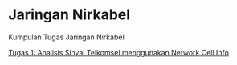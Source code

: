# Jaringan Nirkabel

Kumpulan Tugas Jaringan Nirkabel

[Tugas 1: Analisis Sinyal Telkomsel menggunakan Network Cell Info](tugas/tugas1.md)
